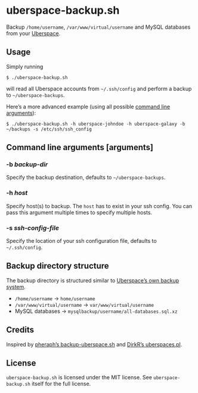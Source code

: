 # uberspace-backup.sh

Backup `/home/username`, `/var/www/virtual/username` and MySQL databases from
your [Uberspace](https://uberspace.de).

## Usage

Simply running

```shell
$ ./uberspace-backup.sh
```

will read all Uberspace accounts from `~/.ssh/config` and perform a backup to
`~/uberspace-backups`.

Here’s a more advanced example (using all possible [command line arguments](#arguments)):

```shell
$ ./uberspace-backup.sh -h uberspace-johndoe -h uberspace-galaxy -b ~/backups -s /etc/ssh/ssh_config
```

## Command line arguments [arguments]

### -b *backup-dir*

Specify the backup destination, defaults to `~/uberspace-backups`.

### -h *host*

Specify host(s) to backup. The `host` has to exist in your ssh config. You can
pass this argument multiple times to specify multiple hosts.

### -s *ssh-config-file*

Specify the location of your ssh configuration file, defaults to
`~/.ssh/config`.

## Backup directory structure

The backup directory is structured similar to [Uberspace’s own backup system](http://uberspace.de/dokuwiki/system:backup).

- `/home/username` → `home/username`
- `/var/www/virtual/username` → `var/www/virtual/username`
- MySQL databases → `mysqlbackup/username/all-databases.sql.xz`

## Credits

Inspired by [pheraph’s backup-uberspace.sh](https://gist.github.com/pheraph/6376979#file-backup-uberspace-sh)
and [DirkR’s uberspaces.pl](https://gist.github.com/DirkR/1613079).

## License

`uberspace-backup.sh` is licensed under the MIT license. See
`uberspace-backup.sh` itself for the full license.

